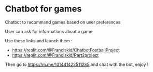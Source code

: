 # Chatbot for games
Chatbot to recommand games based on user preferences

User can ask for informations about a game

Use these links and launch them : 
- https://replit.com/@Franciskid/ChatbotFootballProject
- https://replit.com/@Franciskid/Part2project

Then go to https://m.me/101441422511285 and chat with the bot, enjoy !
